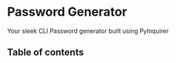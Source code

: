 # Password Generator
Your sleek CLI Password generator built using PyInquirer

## Table of contents ##
